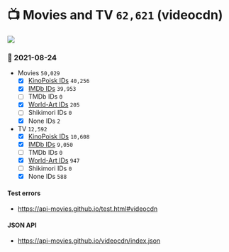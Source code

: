 # :tv: Movies and TV `62,621` (videocdn)

<a href="https://API-Movies.github.io"><img src="https://API-Movies.github.io/banner.png?cache"></a>

### :date: 2021-08-24
- Movies `50,029`
  - [x] <a href="https://API-Movies.github.io/videocdn/movie_kinopoisk_ids.json">KinoPoisk IDs</a> `40,256`
  - [x] <a href="https://API-Movies.github.io/videocdn/movie_imdb_ids.json">IMDb IDs</a> `39,953`
  - [ ] TMDb IDs `0`
  - [x] <a href="https://API-Movies.github.io/videocdn/movie_world_art_ids.json">World-Art IDs</a> `205`
  - [ ] Shikimori IDs `0`
  - [x] None IDs `2`
- TV `12,592`
  - [x] <a href="https://API-Movies.github.io/videocdn/tv_kinopoisk_ids.json">KinoPoisk IDs</a> `10,608`
  - [x] <a href="https://API-Movies.github.io/videocdn/tv_imdb_ids.json">IMDb IDs</a> `9,050`
  - [ ] TMDb IDs `0`
  - [x] <a href="https://API-Movies.github.io/videocdn/tv_world_art_ids.json">World-Art IDs</a> `947`
  - [ ] Shikimori IDs `0`
  - [x] None IDs `588`
#### Test errors
- <a href='https://api-movies.github.io/test.html#videocdn'>https://api-movies.github.io/test.html#videocdn</a>
#### JSON API
- <a href='https://api-movies.github.io/videocdn/index.json'>https://api-movies.github.io/videocdn/index.json</a>
